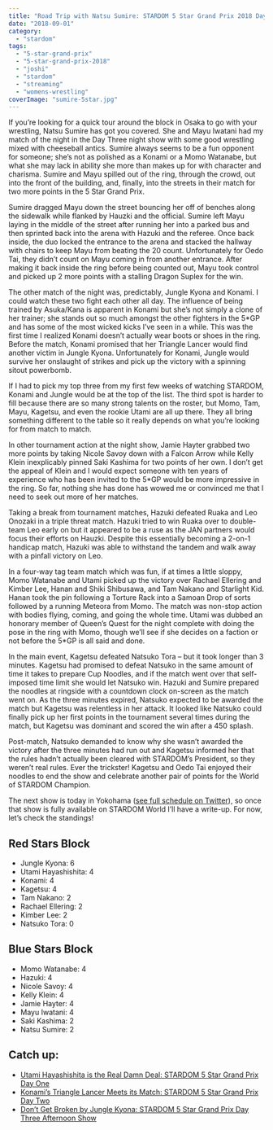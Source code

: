 ```yaml
---
title: "Road Trip with Natsu Sumire: STARDOM 5 Star Grand Prix 2018 Day Three Night Show"
date: "2018-09-01"
category: 
  - "stardom"
tags: 
  - "5-star-grand-prix"
  - "5-star-grand-prix-2018"
  - "joshi"
  - "stardom"
  - "streaming"
  - "womens-wrestling"
coverImage: "sumire-5star.jpg"
---
```


If you’re looking for a quick tour around the block in Osaka to go with your wrestling, Natsu Sumire has got you covered. She and Mayu Iwatani had my match of the night in the Day Three night show with some good wrestling mixed with cheeseball antics. Sumire always seems to be a fun opponent for someone; she’s not as polished as a Konami or a Momo Watanabe, but what she may lack in ability she more than makes up for with character and charisma. Sumire and Mayu spilled out of the ring, through the crowd, out into the front of the building, and, finally, into the streets in their match for two more points in the 5 Star Grand Prix.

Sumire dragged Mayu down the street bouncing her off of benches along the sidewalk while flanked by Hauzki and the official. Sumire left Mayu laying in the middle of the street after running her into a parked bus and then sprinted back into the arena with Hazuki and the referee. Once back inside, the duo locked the entrance to the arena and stacked the hallway with chairs to keep Mayu from beating the 20 count. Unfortunately for Oedo Tai, they didn’t count on Mayu coming in from another entrance. After making it back inside the ring before being counted out, Mayu took control and picked up 2 more points with a stalling Dragon Suplex for the win.

<Tweet tweetId="1035380423843504128" />

The other match of the night was, predictably, Jungle Kyona and Konami. I could watch these two fight each other all day. The influence of being trained by Asuka/Kana is apparent in Konami but she’s not simply a clone of her trainer; she stands out so much amongst the other fighters in the 5\*GP and has some of the most wicked kicks I’ve seen in a while. This was the first time I realized Konami doesn’t actually wear boots or shoes in the ring. Before the match, Konami promised that her Triangle Lancer would find another victim in Jungle Kyona. Unfortunately for Konami, Jungle would survive her onslaught of strikes and pick up the victory with a spinning sitout powerbomb.


<Tweet tweetId="1035092676054413312" />

If I had to pick my top three from my first few weeks of watching STARDOM, Konami and Jungle would be at the top of the list. The third spot is harder to fill because there are so many strong talents on the roster, but Momo, Tam, Mayu, Kagetsu, and even the rookie Utami are all up there. They all bring something different to the table so it really depends on what you’re looking for from match to match.

In other tournament action at the night show, Jamie Hayter grabbed two more points by taking Nicole Savoy down with a Falcon Arrow while Kelly Klein inexplicably pinned Saki Kashima for two points of her own. I don’t get the appeal of Klein and I would expect someone with ten years of experience who has been invited to the 5\*GP would be more impressive in the ring. So far, nothing she has done has wowed me or convinced me that I need to seek out more of her matches.

Taking a break from tournament matches, Hazuki defeated Ruaka and Leo Onozaki in a triple threat match. Hazuki tried to win Ruaka over to double-team Leo early on but it appeared to be a ruse as the JAN partners would focus their efforts on Hauzki. Despite this essentially becoming a 2-on-1 handicap match, Hazuki was able to withstand the tandem and walk away with a pinfall victory on Leo.

In a four-way tag team match which was fun, if at times a little sloppy, Momo Watanabe and Utami picked up the victory over Rachael Ellering and Kimber Lee, Hanan and Shiki Shibusawa, and Tam Nakano and Starlight Kid. Hanan took the pin following a Torture Rack into a Samoan Drop of sorts followed by a running Meteora from Momo. The match was non-stop action with bodies flying, coming, and going the whole time. Utami was dubbed an honorary member of Queen’s Quest for the night complete with doing the pose in the ring with Momo, though we’ll see if she decides on a faction or not before the 5\*GP is all said and done.

<Tweet tweetId="1035047786322964480" />

In the main event, Kagetsu defeated Natsuko Tora – but it took longer than 3 minutes. Kagetsu had promised to defeat Natsuko in the same amount of time it takes to prepare Cup Noodles, and if the match went over that self-imposed time limit she would let Natsuko win. Hazuki and Sumire prepared the noodles at ringside with a countdown clock on-screen as the match went on. As the three minutes expired, Natsuko expected to be awarded the match but Kagetsu was relentless in her attack. It looked like Natsuko could finally pick up her first points in the tournament several times during the match, but Kagetsu was dominant and scored the win after a 450 splash.

<Tweet tweetId="1035517815011205121" />

Post-match, Natsuko demanded to know why she wasn’t awarded the victory after the three minutes had run out and Kagetsu informed her that the rules hadn’t actually been cleared with STARDOM’s President, so they weren’t real rules. Ever the trickster! Kagetsu and Oedo Tai enjoyed their noodles to end the show and celebrate another pair of points for the World of STARDOM Champion.

The next show is today in Yokohama ([see full schedule on Twitter](https://twitter.com/we_are_stardom/status/1022908680042205185)), so once that show is fully available on STARDOM World I’ll have a write-up. For now, let’s check the standings!

## Red Stars Block

- Jungle Kyona: 6
- Utami Hayashishita: 4
- Konami: 4
- Kagetsu: 4
- Tam Nakano: 2
- Rachael Ellering: 2
- Kimber Lee: 2
- Natsuko Tora: 0

<Tweet tweetId="1033680599200886784" />

## Blue Stars Block

- Momo Watanabe: 4
- Hazuki: 4
- Nicole Savoy: 4
- Kelly Klein: 4
- Jamie Hayter: 4
- Mayu Iwatani: 4
- Saki Kashima: 2
- Natsu Sumire: 2

<Tweet tweetId="1033679893530210304" />

## Catch up:

- [Utami Hayashishita is the Real Damn Deal: STARDOM 5 Star Grand Prix Day One](https://www.gansobomb.com/2018/08/21/stardom-5-star-grand-prix-day-one/)
- [Konami’s Triangle Lancer Meets its Match: STARDOM 5 Star Grand Prix Day Two](https://www.gansobomb.com/2018/08/25/stardom-5-star-grand-prix-day-two/)
- [Don’t Get Broken by Jungle Kyona: STARDOM 5 Star Grand Prix Day Three Afternoon Show](https://www.gansobomb.com/2018/08/30/stardom-5-star-grand-prix-day-three-afternoon-show/)
